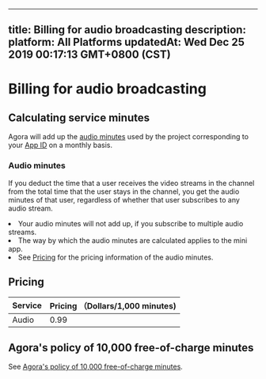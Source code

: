 
---
title: Billing for audio broadcasting
description: 
platform: All Platforms
updatedAt: Wed Dec 25 2019 00:17:13 GMT+0800 (CST)
---
# Billing for audio broadcasting
## Calculating service minutes


Agora will add up the [audio minutes](#amin) used by the project corresponding to your [App ID](https://console.agora.io/) on a monthly basis.








> 

### <a name="amin"></a>Audio minutes 

If you deduct the time that a user receives the video streams in the channel from the total time that the user stays in the channel, you get the audio minutes of that user, regardless of whether that user subscribes to any audio stream. 

<div class="alert note"><li>Your audio minutes will not add up, if you subscribe to multiple audio streams. </li><li>The way by which the audio minutes are calculated applies to the mini app. </li><li>See <a href="#billing">Pricing</a> for the pricing information of the audio minutes. </li></div>






## Pricing



| Service<a name="billing"></a> | Pricing （Dollars/1,000 minutes) |
| :---------------------------- | :------------------------------- |
| Audio                         | 0.99                             |











## Agora's policy of 10,000 free-of-charge minutes

See [Agora's policy of 10,000 free-of-charge minutes](https://docs.agora.io/en/faq/billing_free).

